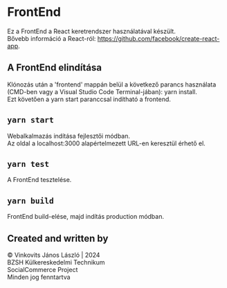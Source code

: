 # FrontEnd

Ez a FrontEnd a React keretrendszer használatával készült. <br> Bővebb információ a React-ról: https://github.com/facebook/create-react-app.

## A FrontEnd elindítása

Klónozás után a 'frontend' mappán belül a következő parancs használata (CMD-ben vagy a Visual Studio Code Terminal-jában): yarn install. <br> Ezt követően a yarn start paranccsal indítható a frontend.

## `yarn start`

Webalkalmazás indítása fejlesztői módban. <br>
Az oldal a localhost:3000 alapértelmezett URL-en keresztül érhető el.

## `yarn test`

A FrontEnd tesztelése.

## `yarn build`

FrontEnd build-elése, majd indítás production módban.

## Created and written by

&copy; Vinkovits János László | 2024 <br> BZSH Külkereskedelmi Technikum <br> SocialCommerce Project <br> Minden jog fenntartva
